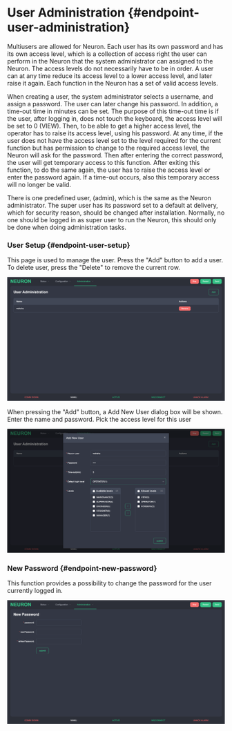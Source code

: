 # User Administration {#endpoint-user-administration}

Multiusers are allowed for Neuron. Each user has its own password and has its own access level, which is a collection of access right the user can perform in the Neuron that the system administrator can assigned to the Neuron. The access levels do not necessarily have to be in order. A user can at any time reduce its access level to a lower access level, and later raise it again. Each function in the Neuron has a set of valid access levels.

When creating a user, the system administrator selects a username, and assign a password. The user can later change his password. In addition, a time-out time in minutes can be set. The purpose of this time-out time is if the user, after logging in, does not touch the keyboard, the access level will be set to 0 (VIEW). Then, to be able to get a higher access level, the operator has to raise its access level, using his password. At any time, if the user does not have the access level set to the level required for the current function but has permission to change to the required access level, the Neuron will ask for the password. Then after entering the correct password, the user will get temporary access to this function. After exiting this function, to do the same again, the user has to raise the access level or enter the password again. If a time-out occurs, also this temporary access will no longer be valid.

There is one predefined user, (admin), which is the same as the Neuron administrator. The super user has its password set to a default at delivery, which for security reason, should be changed after installation. Normally, no one should be logged in as super user to run the Neuron, this should only be done when doing administration tasks.

### User Setup {#endpoint-user-setup}

This page is used to manage the user. Press the &quot;Add&quot; button to add a user. To delete user, press the &quot;Delete&quot; to remove the current row.

![](./assets/user-setup.png)

When pressing the &quot;Add&quot; button, a Add New User dialog box will be shown. Enter the name and password. Pick the access level for this user

![](./assets/pick-access.png)

### New Password {#endpoint-new-password}

This function provides a possibility to change the password for the user currently logged in.

![](./assets/new-password.png)
